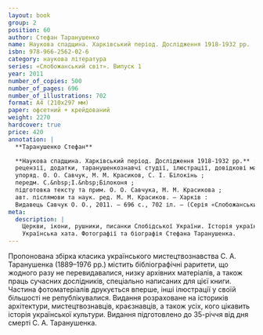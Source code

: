 ```yaml
---
layout: book
group: 2
position: 60
author: Стефан Таранушенко
name: Наукова спадщина. Харківський період. Дослідження 1918-1932 рр.
isbn: 978-966-2562-02-6
category: наукова література
series: «Слобожанський світ». Випуск 1
year: 2011
number_of_copies: 500
number_of_pages: 696
number_of_illustrations: 702
format: А4 (210х297 мм)
paper: офсетний + крейдований
weight: 2270
hardcover: true
price: 420
annotation: |
  **Таранушенко Стефан**

  **Наукова спадщина. Харківський період. Дослідження 1918-1932 рр.** : *монографічні видання, статті,
  рецензії, додатки, таранушенкознавчі студії, ілюстрації, довідкові матеріали* /
  упоряд. О. О. Савчук, М. М. Красиков, С. І. Білокінь ;
  передм. С.&nbsp;І.&nbsp;Білоконя ;
  підготовка тексту та прим. О. О. Савчука, М. М. Красикова ;
  авт. післямови та наук. ред. М. М. Красиков. — Харків :
  Видавець Савчук О. О., 2011. — 696 с., 702 іл. — (Cерія «Слобожанський світ». Випуск 1.).
meta:
  description: |
    Церкви, ікони, рушники, писанки Слобідської України. Історія українського мистецтвознавства.
    Українська хата. Фотографії та біографія Стефана Таранушенка.
---
```


Пропонована збірка класика українського мистецтвознавства С. А. Таранушенка (1889–1976 рр.) містить
бібліографічні раритети, що жодного разу не перевидавалися, низку архівних матеріалів, а також праць
сучасних дослідників, спеціально написаних для цієї книги. Частина фотоматеріалів друкується вперше,
інші ілюстрації у своїй більшості не републікувалися. Видання розраховане на істориків архітектури,
мистецтвознавців, краєзнавців, а також усіх, кого цікавить історія української культури. Видання
підготовлено до 35-річчя від дня смерті С. А. Таранушенка.

